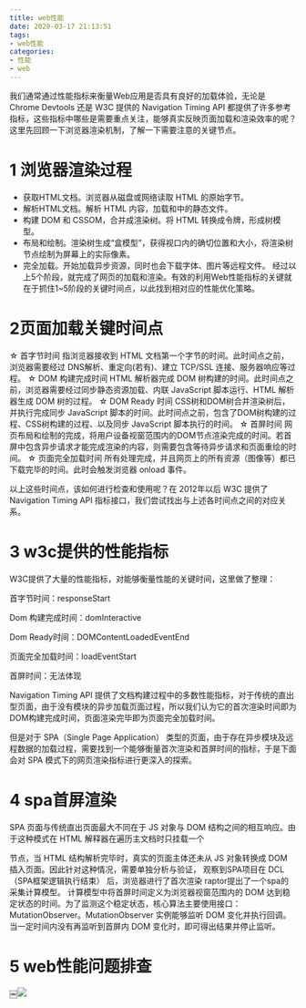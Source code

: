 ```yaml
---
title: web性能
date: 2020-03-17 21:13:51
tags:
- web性能
categories: 
- 性能
- web
---
```

我们通常通过性能指标来衡量Web应用是否具有良好的加载体验，无论是 Chrome Devtools 还是 W3C 提供的 Navigation Timing API 都提供了许多参考指标，这些指标中哪些是需要重点关注，能够真实反映页面加载和渲染效率的呢？这里先回顾一下浏览器渲染机制，了解一下需要注意的关键节点。
# 1 浏览器渲染过程
- 获取HTML文档。浏览器从磁盘或网络读取 HTML 的原始字节。
- 解析HTML文档。解析 HTML 内容，加载<head>和<body>中的静态文件。
- 构建 DOM 和 CSSOM，合并成渲染树。将 HTML 转换成令牌，形成树模型。
- 布局和绘制。渲染树生成“盒模型”，获得视口内的确切位置和大小，将渲染树节点绘制为屏幕上的实际像素。
- 完全加载。开始加载异步资源，同时也会下载字体、图片等远程文件。
经过以上5个阶段，就完成了网页的加载和渲染。有效的利用Web性能指标的关键就在于抓住1~5阶段的关键时间点，以此找到相对应的性能优化策略。
# 2页面加载关键时间点
☆ 首字节时间
    指浏览器接收到 HTML 文档第一个字节的时间。此时间点之前，浏览器需要经过 DNS解析、重定向(若有)、建立 TCP/SSL 连接、服务器响应等过程。
☆ DOM 构建完成时间
    HTML 解析器完成 DOM 树构建的时间。此时间点之前，浏览器需要经过同步静态资源加载、内联 JavaScript 脚本运行、HTML 解析器生成 DOM 树的过程。
☆ DOM Ready 时间
    CSS树和DOM树合并渲染树后，并执行完成同步 JavaScript 脚本的时间。此时间点之前，包含了DOM树构建的过程、CSS树构建的过程、以及同步 JavaScript 脚本执行的时间。
☆ 首屏时间
    网页布局和绘制的完成，将用户设备视窗范围内的DOM节点渲染完成的时间。若首屏中包含异步请求才能完成渲染的内容，则需要包含等待异步请求和页面重绘的时间。
☆ 页面完全加载时间
    所有处理完成，并且网页上的所有资源（图像等）都已下载完毕的时间。此时会触发浏览器 onload 事件。

以上这些时间点，该如何进行检查和使用呢？在 2012年以后 W3C 提供了 Navigation Timing API 指标接口，我们尝试找出与上述各时间点之间的对应关系。

# 3 w3c提供的性能指标
W3C提供了大量的性能指标，对能够衡量性能的关键时间，这里做了整理：

首字节时间：responseStart

Dom 构建完成时间：domInteractive

Dom Ready时间：DOMContentLoadedEventEnd

页面完全加载时间：loadEventStart

首屏时间：无法体现

Navigation Timing API 提供了文档构建过程中的多数性能指标，对于传统的直出型页面，由于没有模块的异步加载页面过程，所以我们认为它的首次渲染时间即为DOM构建完成时间，页面渲染完毕即为页面完全加载时间。

但是对于 SPA（Single Page Application） 类型的页面，由于存在异步模块及远程数据的加载过程，需要找到一个能够衡量首次渲染和首屏时间的指标，于是下面会对 SPA 模式下的网页渲染指标进行更深入的探索。

# 4 spa首屏渲染
  SPA 页面与传统直出页面最大不同在于 JS 对象与 DOM 结构之间的相互响应。由于这种模式在 HTML 解释器在遍历主文档时只挂载一个​<div id="app"> 节点，当 HTML 结构解析完毕时，真实的页面主体还未从 JS 对象转换成 DOM 插入页面。因此针对这种情况，需要单独分析与验证，
  观察到SPA项目在 DCL（SPA框架逻辑执行结束） 后，浏览器进行了首次渲染
  raptor提出了一个spa的采集计算模型。
  计算模型中将首屏时间定义为浏览器视窗范围内的 DOM 达到稳定状态的时间。为了监测这个稳定状态，核心算法主要使用接口：MutationObserver。MutationObserver 实例能够监听 DOM 变化并执行回调。当一定时间内没有再监听到首屏内 DOM 变化时，即可得出结果并停止监听。

# 5 web性能问题排查
￼![](/images/drawio.svg)